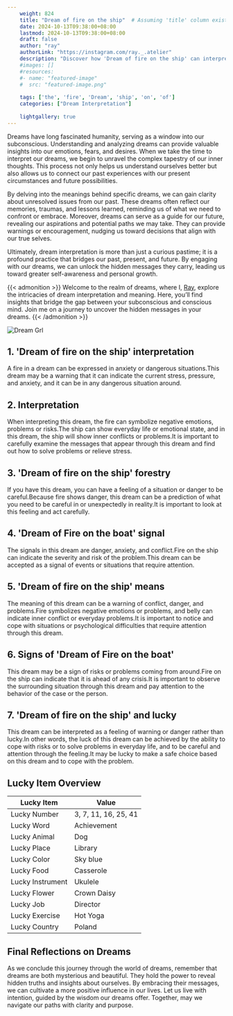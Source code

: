 ```yaml
---
    weight: 824
    title: "Dream of fire on the ship"  # Assuming 'title' column exists
    date: 2024-10-13T09:38:00+08:00
    lastmod: 2024-10-13T09:38:00+08:00
    draft: false
    author: "ray"
    authorLink: "https://instagram.com/ray._.atelier"
    description: "Discover how 'Dream of fire on the ship' can interpret your future and uncover its significant meanings in your life."
    #images: []
    #resources:
    #- name: "featured-image"
    #  src: "featured-image.png"
    
    tags: ['the', 'fire', 'Dream', 'ship', 'on', 'of']
    categories: ["Dream Interpretation"]
    
    lightgallery: true
---
```

    
Dreams have long fascinated humanity, serving as a window into our subconscious. Understanding and analyzing dreams can provide valuable insights into our emotions, fears, and desires. When we take the time to interpret our dreams, we begin to unravel the complex tapestry of our inner thoughts. This process not only helps us understand ourselves better but also allows us to connect our past experiences with our present circumstances and future possibilities.

By delving into the meanings behind specific dreams, we can gain clarity about unresolved issues from our past. These dreams often reflect our memories, traumas, and lessons learned, reminding us of what we need to confront or embrace. Moreover, dreams can serve as a guide for our future, revealing our aspirations and potential paths we may take. They can provide warnings or encouragement, nudging us toward decisions that align with our true selves.

Ultimately, dream interpretation is more than just a curious pastime; it is a profound practice that bridges our past, present, and future. By engaging with our dreams, we can unlock the hidden messages they carry, leading us toward greater self-awareness and personal growth.

{{< admonition >}}
Welcome to the realm of dreams, where I, [Ray](https://instagram.com/ray._.atelier), explore the intricacies of dream interpretation and meaning. Here, you’ll find insights that bridge the gap between your subconscious and conscious mind. Join me on a journey to uncover the hidden messages in your dreams.
{{< /admonition >}}

![Dream Grl](https://cdn.pixabay.com/photo/2017/11/02/03/35/gothic-2910057_1280.jpg "Dream Grl")

## 1. 'Dream of fire on the ship' interpretation
A fire in a dream can be expressed in anxiety or dangerous situations.This dream may be a warning that it can indicate the current stress, pressure, and anxiety, and it can be in any dangerous situation around.

## 2. Interpretation
When interpreting this dream, the fire can symbolize negative emotions, problems or risks.The ship can show everyday life or emotional state, and in this dream, the ship will show inner conflicts or problems.It is important to carefully examine the messages that appear through this dream and find out how to solve problems or relieve stress.

## 3. 'Dream of fire on the ship' forestry
If you have this dream, you can have a feeling of a situation or danger to be careful.Because fire shows danger, this dream can be a prediction of what you need to be careful in or unexpectedly in reality.It is important to look at this feeling and act carefully.

## 4. 'Dream of Fire on the boat' signal
The signals in this dream are danger, anxiety, and conflict.Fire on the ship can indicate the severity and risk of the problem.This dream can be accepted as a signal of events or situations that require attention.

## 5. 'Dream of fire on the ship' means
The meaning of this dream can be a warning of conflict, danger, and problems.Fire symbolizes negative emotions or problems, and belly can indicate inner conflict or everyday problems.It is important to notice and cope with situations or psychological difficulties that require attention through this dream.

## 6. Signs of 'Dream of Fire on the boat'
This dream may be a sign of risks or problems coming from around.Fire on the ship can indicate that it is ahead of any crisis.It is important to observe the surrounding situation through this dream and pay attention to the behavior of the case or the person.

## 7. 'Dream of fire on the ship' and lucky
This dream can be interpreted as a feeling of warning or danger rather than lucky.In other words, the luck of this dream can be achieved by the ability to cope with risks or to solve problems in everyday life, and to be careful and attention through the feeling.It may be lucky to make a safe choice based on this dream and to cope with the problem.

## Lucky Item Overview
| Lucky Item          | Value              |
|---------------|--------------------|
| Lucky Number        | 3, 7, 11, 16, 25, 41  |
| Lucky Word          | Achievement |
| Lucky Animal        | Dog |
| Lucky Place         | Library     |
| Lucky Color         | Sky blue     |
| Lucky Food          | Casserole      |
| Lucky Instrument    | Ukulele |
| Lucky Flower        | Crown Daisy    |
| Lucky Job           | Director       |
| Lucky Exercise      | Hot Yoga  |
| Lucky Country       | Poland    |


##  Final Reflections on Dreams

As we conclude this journey through the world of dreams, remember that dreams are both mysterious and beautiful. They hold the power to reveal hidden truths and insights about ourselves. By embracing their messages, we can cultivate a more positive influence in our lives. Let us live with intention, guided by the wisdom our dreams offer. Together, may we navigate our paths with clarity and purpose.
